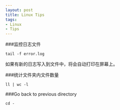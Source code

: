 ```yaml
---
layout: post
title: Linux Tips
tags:
- Linux
- Tips
---
```


###监控日志文件

    tail -f error.log

如果有新的日志写入到文件中，将会自动打印在屏幕上。

###统计文件夹内文件数量

    ll | wc -l

###Go back to previous directory

    cd -
